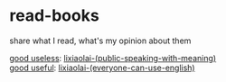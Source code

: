 # read-books
share what I read, what's my opinion about them

[good useless](https://github.com/xueyuanhuang/read-books/blob/main/lixiaolai-(public-speaking-with-meaning).md): [lixiaolai-(public-speaking-with-meaning)](https://github.com/xueyuanhuang/public-speaking-with-meaning)  
[good useful](https://github.com/xueyuanhuang/read-books/blob/main/lixiaolai-(everyone-can-use-english).md): [lixiaolai-(everyone-can-use-english)](https://github.com/xueyuanhuang/everyone-can-use-english)  
